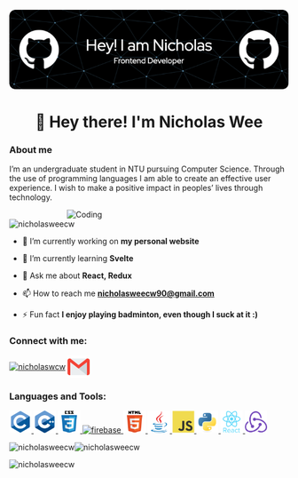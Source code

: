<img src='res/github-header-image-2.png' width=1200></img>
<h1 align="center">👋 Hey there! I'm Nicholas Wee</h1>
<h3>About me</h3>
<p align="left">I’m an undergraduate student in NTU pursuing Computer Science. Through the use of programming languages I am able to create an effective user experience. I wish to make a positive impact in peoples’ lives through technology.</p>
<img align='right' alt='Coding' width='400' src='https://media2.giphy.com/media/qgQUggAC3Pfv687qPC/giphy.gif'>

<p align="left"> <img src="https://komarev.com/ghpvc/?username=nicholasweecw&label=Profile%20views&color=0e75b6&style=flat" alt="nicholasweecw" /> </p>

- 🔭 I’m currently working on **my personal website**

- 🌱 I’m currently learning **Svelte**

- 💬 Ask me about **React, Redux**

- 📫 How to reach me **nicholasweecw90@gmail.com**

- ⚡ Fun fact **I enjoy playing badminton, even though I suck at it :)**

<h3 align="left">Connect with me:</h3>
<p align="left">
<a href="https://linkedin.com/in/nicholaswcw" target="blank"><img align="center" src="https://raw.githubusercontent.com/rahuldkjain/github-profile-readme-generator/master/src/images/icons/Social/linked-in-alt.svg" alt="nicholaswcw" height="30" width="40" /></a>
<a href="mailto:nicholasweecw90@gmail.com" target="blank"><img align="center" src="res/gmail.png" alt="Gmail icon" width="40" /></a>
</p>

<h3 align="left">Languages and Tools:</h3>
<p align="left"> <a href="https://www.cprogramming.com/" target="_blank" rel="noreferrer"> <img src="https://raw.githubusercontent.com/devicons/devicon/master/icons/c/c-original.svg" alt="c" width="40" height="40"/> </a> <a href="https://www.w3schools.com/cpp/" target="_blank" rel="noreferrer"> <img src="https://raw.githubusercontent.com/devicons/devicon/master/icons/cplusplus/cplusplus-original.svg" alt="cplusplus" width="40" height="40"/> </a> <a href="https://www.w3schools.com/css/" target="_blank" rel="noreferrer"> <img src="https://raw.githubusercontent.com/devicons/devicon/master/icons/css3/css3-original-wordmark.svg" alt="css3" width="40" height="40"/> </a> <a href="https://firebase.google.com/" target="_blank" rel="noreferrer"> <img src="https://www.vectorlogo.zone/logos/firebase/firebase-icon.svg" alt="firebase" width="40" height="40"/> </a> <a href="https://www.w3.org/html/" target="_blank" rel="noreferrer"> <img src="https://raw.githubusercontent.com/devicons/devicon/master/icons/html5/html5-original-wordmark.svg" alt="html5" width="40" height="40"/> </a> <a href="https://www.java.com" target="_blank" rel="noreferrer"> <img src="https://raw.githubusercontent.com/devicons/devicon/master/icons/java/java-original.svg" alt="java" width="40" height="40"/> </a> <a href="https://developer.mozilla.org/en-US/docs/Web/JavaScript" target="_blank" rel="noreferrer"> <img src="https://raw.githubusercontent.com/devicons/devicon/master/icons/javascript/javascript-original.svg" alt="javascript" width="40" height="40"/> </a> <a href="https://www.python.org" target="_blank" rel="noreferrer"> <img src="https://raw.githubusercontent.com/devicons/devicon/master/icons/python/python-original.svg" alt="python" width="40" height="40"/> </a> <a href="https://reactjs.org/" target="_blank" rel="noreferrer"> <img src="https://raw.githubusercontent.com/devicons/devicon/master/icons/react/react-original-wordmark.svg" alt="react" width="40" height="40"/> </a> <a href="https://redux.js.org" target="_blank" rel="noreferrer"> <img src="https://raw.githubusercontent.com/devicons/devicon/master/icons/redux/redux-original.svg" alt="redux" width="40" height="40"/> </a> </p>

<p><img align="left" src="https://github-readme-stats.vercel.app/api/top-langs?username=nicholasweecw&show_icons=true&locale=en&layout=compact" alt="nicholasweecw" /></p>

<p>&nbsp;<img align="left" src="https://github-readme-stats.vercel.app/api?username=nicholasweecw&show_icons=true&locale=en" alt="nicholasweecw" /></p>

<p><img align="left" src="https://github-readme-streak-stats.herokuapp.com/?user=nicholasweecw&" alt="nicholasweecw" /></p>

